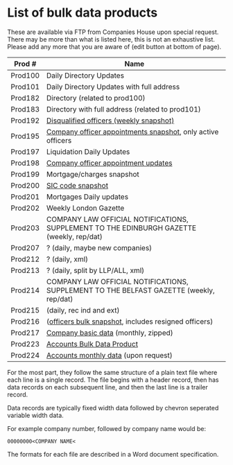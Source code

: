 # List of bulk data products
These are available via FTP from Companies House upon special request. 
There may be more than what is listed here, this is not an exhaustive list. 
Please add any more that you are aware of (edit button at bottom of page).

| Prod #  | Name                                                                                      |
|---------|-------------------------------------------------------------------------------------------|
| Prod100 | Daily Directory Updates                                                                   |
| Prod101 | Daily Directory Updates with full address                                                 |
| Prod182 | Directory (related to prod100)                                                            |
| Prod183 | Directory with full address (related to prod101)                                          |
| Prod192 | [Disqualified officers (weekly snapshot)](./officers/disqualifications)                   |
| Prod195 | [Company officer appointments snapshot](./officers/), only active officers                |
| Prod197 | Liquidation Daily Updates                                                                 |
| Prod198 | [Company officer appointment updates](./officers/update-file/)                            |
| Prod199 | Mortgage/charges snapshot                                                                 |
| Prod200 | [SIC code snapshot](./prod200.md)                                                         |
| Prod201 | Mortgages Daily updates                                                                   |
| Prod202 | Weekly London Gazette                                                                     |
| Prod203 | COMPANY LAW OFFICIAL NOTIFICATIONS, SUPPLEMENT TO THE EDINBURGH GAZETTE (weekly, rep/dat) |
| Prod207 | ? (daily, maybe new companies)                                                            |
| Prod212 | ? (daily, xml)                                                                            |
| Prod213 | ? (daily, split by LLP/ALL, xml)                                                          |
| Prod214 | COMPANY LAW OFFICIAL NOTIFICATIONS, SUPPLEMENT TO THE BELFAST GAZETTE (weekly, rep/dat)   |
| Prod215 | (daily, rec ind and ext)                                                                  |
| Prod216 | ([officers bulk snapshot](./officers/), includes resigned officers)                       |
| Prod217 | [Company basic data](./companies.md) (monthly, zipped)                                    |
| Prod223 | [Accounts Bulk Data Product](accounts/bulk-file.md)                                       |
| Prod224 | [Accounts monthly data](accounts/bulk-file.md) (upon request)                             |

For the most part, they follow the same structure of a plain text file where each line is a single record. 
The file begins with a header record, then has data records on each subsequent line, and then the last line is a trailer record.

Data records are typically fixed width data followed by chevron seperated variable width data.

For example company number, followed by company name would be:
```
00000000<COMPANY NAME<
```

The formats for each file are described in a Word document specification.
